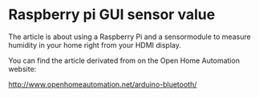 Raspberry pi GUI sensor value
=============================

The article is about using a Raspberry Pi and a sensormodule to measure humidity in your home right from your HDMI  display.

You can find the article derivated from on the Open Home Automation website:

http://www.openhomeautomation.net/arduino-bluetooth/
